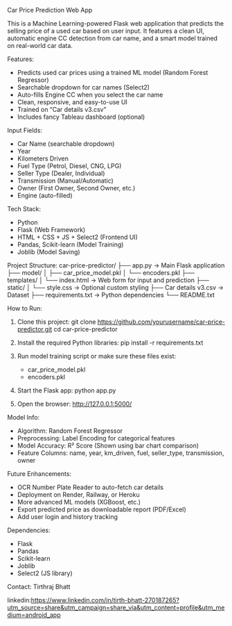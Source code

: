 

 Car Price Prediction Web App

This is a Machine Learning-powered Flask web application that predicts the selling price of a used car based on user input. It features a clean UI, automatic engine CC detection from car name, and a smart model trained on real-world car data.

 Features:
- Predicts used car prices using a trained ML model (Random Forest Regressor)
- Searchable dropdown for car names (Select2)
- Auto-fills Engine CC when you select the car name
- Clean, responsive, and easy-to-use UI
- Trained on “Car details v3.csv”
- Includes fancy Tableau dashboard (optional)

 Input Fields:
- Car Name (searchable dropdown)
- Year
- Kilometers Driven
- Fuel Type (Petrol, Diesel, CNG, LPG)
- Seller Type (Dealer, Individual)
- Transmission (Manual/Automatic)
- Owner (First Owner, Second Owner, etc.)
- Engine (auto-filled)

 Tech Stack:
- Python
- Flask (Web Framework)
- HTML + CSS + JS + Select2 (Frontend UI)
- Pandas, Scikit-learn (Model Training)
- Joblib (Model Saving)

 Project Structure:
car-price-predictor/
├── app.py                → Main Flask application
├── model/
│   ├── car_price_model.pkl
│   └── encoders.pkl
├── templates/
│   └── index.html        → Web form for input and prediction
├── static/
│   └── style.css         → Optional custom styling
├── Car details v3.csv    → Dataset
├── requirements.txt      → Python dependencies
└── README.txt

 How to Run:
1. Clone this project:
   git clone https://github.com/yourusername/car-price-predictor.git
   cd car-price-predictor

2. Install the required Python libraries:
   pip install -r requirements.txt

3. Run model training script or make sure these files exist:
   - car_price_model.pkl
   - encoders.pkl

4. Start the Flask app:
   python app.py

5. Open the browser:
   http://127.0.0.1:5000/

 Model Info:
- Algorithm: Random Forest Regressor
- Preprocessing: Label Encoding for categorical features
- Model Accuracy: R² Score (Shown using bar chart comparison)
- Feature Columns: name, year, km_driven, fuel, seller_type, transmission, owner

 Future Enhancements:
- OCR Number Plate Reader to auto-fetch car details
- Deployment on Render, Railway, or Heroku
- More advanced ML models (XGBoost, etc.)
- Export predicted price as downloadable report (PDF/Excel)
- Add user login and history tracking

 Dependencies:
- Flask
- Pandas
- Scikit-learn
- Joblib
- Select2 (JS library)

 Contact:
Tirthraj Bhatt  

linkedin:https://www.linkedin.com/in/tirth-bhatt-270187265?utm_source=share&utm_campaign=share_via&utm_content=profile&utm_medium=android_app
